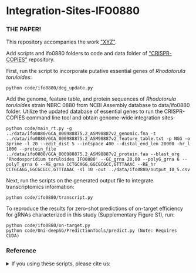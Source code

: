 # Integration-Sites-IFO0880

### THE PAPER!
This repository accompanies the work ["XYZ"](https://www.google.com).

Add scripts and ifo0880 folders to code and data folder of ["CRISPR-COPIES"](https://github.com/Zhao-Group/COPIES) repository.

First, run the script to incorporate putative essential genes of *Rhodotorula toruloides*:
```
python code/ifo0880/deg_update.py
```

Add the genome, feature table, and protein sequences of *Rhodotorula toruloides* strain NBRC 0880 from NCBI Assembly database to data/ifo0880 folder. Utilize the updated database of essential genes to run the CRISPR-COPIES command line tool and obtain genome-wide integration sites- 
```
python code/main_rt.py -g ../data/ifo0880/GCA_000988875.2_ASM98887v2_genomic.fna -t ../data/ifo0880/GCA_000988875.2_ASM98887v2_feature_table.txt -p NGG -o 3prime -l 20 --edit_dist 5 --intspace 400 --distal_end_len 20000 -hr_l 1000 --protein_file ../data/ifo0880/GCA_000988875.2_ASM98887v2_protein.faa --blast_org 'Rhodosporidium toruloides IFO0880' --GC_grna 20,80 --polyG_grna 6 --polyT_grna 6 --RE_grna CCTGCAGG,GGCGCGCC,GTTTAAAC --RE_hr CCTGCAGG,GGCGCGCC,GTTTAAAC -sl 10 -out ../data/ifo0880/output_10_5.csv
```

Next, run the scripts on the generated output file to integrate transcriptomics information:
```
python code/ifo0880/transcript.py
```

To reproduce the results for zero-shot predictions of on-target efficiency for gRNAs characterized in this study (Supplementary Figure S1), run:
```
python code/ifo0880/on-target.py
python code/Uni-deepSG/PredictionTools/predict.py (Note: Requires CUDA)
```

### Reference
<details>
<summary>If you using these scripts, please cite us:</summary>

```bibtex

```
</details>
